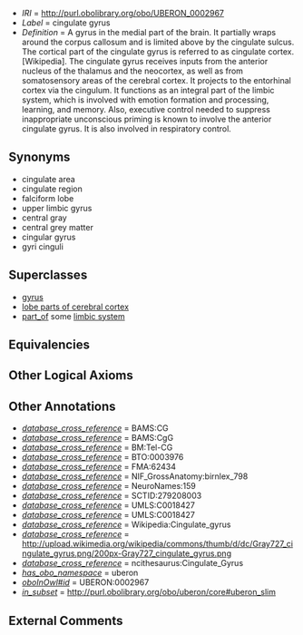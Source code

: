 * *IRI* = http://purl.obolibrary.org/obo/UBERON_0002967
 * *Label* = cingulate gyrus
 * *Definition* = A gyrus in the medial part of the brain. It partially wraps around the corpus callosum and is limited above by the cingulate sulcus. The cortical part of the cingulate gyrus is referred to as cingulate cortex.[Wikipedia]. The cingulate gyrus receives inputs from the anterior nucleus of the thalamus and the neocortex, as well as from somatosensory areas of the cerebral cortex. It projects to the entorhinal cortex via the cingulum. It functions as an integral part of the limbic system, which is involved with emotion formation and processing, learning, and memory. Also, executive control needed to suppress inappropriate unconscious priming is known to involve the anterior cingulate gyrus. It is also involved in respiratory control.

## Synonyms

 * cingulate area
 * cingulate region
 * falciform lobe
 * upper limbic gyrus
 * central gray
 * central grey matter
 * cingular gyrus
 * gyri cinguli

## Superclasses

 * [gyrus](../../UBERON/00/UBERON_0000200.md)
 * [lobe parts of cerebral cortex](../../UBERON/22/UBERON_0003022.md)
 * [part_of](../../BFO/50/BFO_0000050.md) some [limbic system](../../UBERON/49/UBERON_0000349.md)

## Equivalencies


## Other Logical Axioms


## Other Annotations

 * *[database_cross_reference](../../ef/oboInOwl#hasDbXref.md)* = BAMS:CG
 * *[database_cross_reference](../../ef/oboInOwl#hasDbXref.md)* = BAMS:CgG
 * *[database_cross_reference](../../ef/oboInOwl#hasDbXref.md)* = BM:Tel-CG
 * *[database_cross_reference](../../ef/oboInOwl#hasDbXref.md)* = BTO:0003976
 * *[database_cross_reference](../../ef/oboInOwl#hasDbXref.md)* = FMA:62434
 * *[database_cross_reference](../../ef/oboInOwl#hasDbXref.md)* = NIF_GrossAnatomy:birnlex_798
 * *[database_cross_reference](../../ef/oboInOwl#hasDbXref.md)* = NeuroNames:159
 * *[database_cross_reference](../../ef/oboInOwl#hasDbXref.md)* = SCTID:279208003
 * *[database_cross_reference](../../ef/oboInOwl#hasDbXref.md)* = UMLS:C0018427
 * *[database_cross_reference](../../ef/oboInOwl#hasDbXref.md)* = UMLS:C0018427
 * *[database_cross_reference](../../ef/oboInOwl#hasDbXref.md)* = Wikipedia:Cingulate_gyrus
 * *[database_cross_reference](../../ef/oboInOwl#hasDbXref.md)* = http://upload.wikimedia.org/wikipedia/commons/thumb/d/dc/Gray727_cingulate_gyrus.png/200px-Gray727_cingulate_gyrus.png
 * *[database_cross_reference](../../ef/oboInOwl#hasDbXref.md)* = ncithesaurus:Cingulate_Gyrus
 * *[has_obo_namespace](../../ce/oboInOwl#hasOBONamespace.md)* = uberon
 * *[oboInOwl#id](../../id/oboInOwl#id.md)* = UBERON:0002967
 * *[in_subset](../../et/oboInOwl#inSubset.md)* = http://purl.obolibrary.org/obo/uberon/core#uberon_slim

## External Comments

